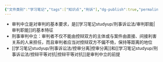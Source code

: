 ```yaml
---
{"文件类别":"学习笔记","tags":["知识点","刑诉"],"dg-publish":true,"permalink":"/学习笔记studyup/刑事诉讼法/审判中立/","dgPassFrontmatter":true,"created":"2024-09-12T12:29:02.072+08:00","updated":"2024-10-25T12:26:33.723+08:00"}
---
```


- 审判中立是对审判的基本要求，是[[学习笔记studyup/刑事诉讼法/审判职能\|审判职能]]的基本特征
- 刑事审判中立：审判者不仅不能由控辩双方的主体或与案件由直接、间接利害关系的人来担任，而且审判者应当对控辩双方不偏不倚，保持等距离的地位
- [[学习笔记studyup/刑事诉讼法/控审分离\|控审分离]]和[[学习笔记studyup/刑事诉讼法/控辩平等对抗\|控辩平等对抗]]是审判中立的前提